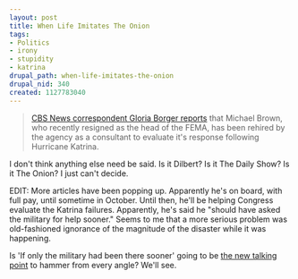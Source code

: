 ```yaml
--- 
layout: post
title: When Life Imitates The Onion
tags: 
- Politics
- irony
- stupidity
- katrina
drupal_path: when-life-imitates-the-onion
drupal_nid: 340
created: 1127783040
---
```

<blockquote><a href="http://www.cbsnews.com/stories/2005/09/22/national/main878583.shtml">CBS News correspondent Gloria Borger reports</a> that Michael Brown, who recently resigned as the head of the FEMA, has been rehired by the agency as a consultant to evaluate it's response following Hurricane Katrina.</blockquote>



I don't think anything else need be said. Is it Dilbert? Is it The Daily Show? Is it The Onion? I just can't decide.



EDIT: More articles have been popping up. Apparently he's on board, with full pay, until sometime in October. Until then, he'll be helping Congress evaluate the Katrina failures. Apparently, he's said he "should have asked the military for help sooner." Seems to me that a more serious problem was old-fashioned ignorance of the magnitude of the disaster while it was happening.



Is 'If only the military had been there sooner' going to be <a href="http://www.washingtonpost.com/wp-dyn/content/article/2005/09/25/AR2005092501224.html">the new talking point</a> to hammer from every angle? We'll see.
